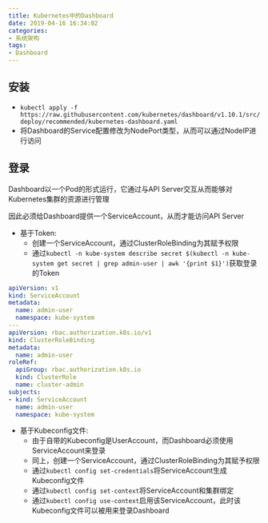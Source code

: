 ```yaml
---
title: Kubernetes中的Dashboard
date: 2019-04-16 16:34:02
categories: 
- 系统架构
tags: 
- Dashboard
---
```


## 安装

- `kubectl apply -f https://raw.githubusercontent.com/kubernetes/dashboard/v1.10.1/src/deploy/recommended/kubernetes-dashboard.yaml`
- 将Dashboard的Service配置修改为NodePort类型，从而可以通过NodeIP进行访问

## 登录

Dashboard以一个Pod的形式运行，它通过与API Server交互从而能够对Kubernetes集群的资源进行管理

因此必须给Dashboard提供一个ServiceAccount，从而才能访问API Server

- 基于Token:
  - 创建一个ServiceAccount，通过ClusterRoleBinding为其赋予权限
  - 通过`kubectl -n kube-system describe secret $(kubectl -n kube-system get secret | grep admin-user | awk '{print $1}')`获取登录的Token

```yaml
apiVersion: v1
kind: ServiceAccount
metadata:
  name: admin-user
  namespace: kube-system
---
apiVersion: rbac.authorization.k8s.io/v1
kind: ClusterRoleBinding
metadata:
  name: admin-user
roleRef:
  apiGroup: rbac.authorization.k8s.io
  kind: ClusterRole
  name: cluster-admin
subjects:
- kind: ServiceAccount
  name: admin-user
  namespace: kube-system
```

- 基于Kubeconfig文件:
  - 由于自带的Kubeconfig是UserAccount，而Dashboard必须使用ServiceAccount来登录
  - 同上，创建一个ServiceAccount，通过ClusterRoleBinding为其赋予权限
  - 通过`kubectl config set-credentials`将ServiceAccount生成Kubeconfig文件
  - 通过`kubectl config set-context`将ServiceAccount和集群绑定
  - 通过`kubectl config use-context`启用该ServiceAccount，此时该Kubeconfig文件可以被用来登录Dashboard
